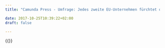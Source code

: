 ```yaml
---
title: "Camunda Press - Umfrage: Jedes zweite EU-Unternehmen fürchtet digitale Disruption | Camunda BPM"

date: 2017-10-25T10:39:22+02:00
draft: false

---
```

{{<press-single
title="Umfrage: Jedes zweite EU-Unternehmen fürchtet digitale Disruption"
text="__Berlin, 27. September 2018 – In der Europäischen Union nimmt die Angst vor digitaler Disruption zu. 47 Prozent der Unternehmen geben an, dass in den vergangenen 18 Monaten bereits die Anzeichen für disruptive Veränderungen in der eigenen Branche teils massiv zugenommen haben. Von dieser Entwicklung bleibt kaum ein Industriezweig verschont. Nur zwölf Prozent der Firmen fühlen sich wenig oder gar nicht bedroht. Das zeigt eine Umfrage des Softwareunternehmens Camunda.__<br><br>Wie schnell sich ganze Branchen durch digitale Innovationen disruptieren lassen, haben Amazon, Netflix und zahlreiche Fintechs, die Banken mit komfortablen Digitallösungen ins Visier nehmen, längst bewiesen. Wann die Disruption tatsächlich stattfindet, schätzen jedoch viele Unternehmen falsch ein, glaubt Jakob Freund, CEO und Mitgründer von Camunda. „Amazon hat schon mit dem ersten online verkauften Buch einen Keil zwischen Kunde und Handel getrieben“, so der Experte für digitale Transformation. „Einbrechende Umsätze sind nur der Hebeleffekt einer Disruption, die bereits viel früher begonnen hat.“<br><br>Erfolgsentscheidend für das eigene Überleben ist deshalb, Frühindikatoren zu entwickeln, um disruptive Einflüsse im eigenen Geschäftsmodell rechtzeitig aufzuspüren. „Wenn sich Disruption schon aus den wirtschaftlichen Kennzahlen eines Unternehmens herauslesen lässt, ist es zu spät“, warnt Jakob Freund. Der beste Schutz gegen digitale Angreifer sei, selbst digitale Kompetenz aufzubauen, so der Camunda-Chef: „Die Unternehmen müssen ein neues Selbstverständnis als Softwarefirma aufbauen. Differenzierung findet künftig nur noch über die angebotenen Dienste statt. Es wird Softwarefirmen geben, die Bankdienstleistungen anbieten und solche, die Autos bauen. Ohne hausinterne, leistungsfähige Kapazitäten zur Softwareentwicklung kommt aber kein einziges Unternehmen mehr aus.“<br><br>91 Prozent der EU-Firmen haben bereits verstanden, dass digitale Transformation der Schlüssel für langfristiges Wachstum darstellt. Dazu gehört vor allem, die eigene Organisation digital umzubauen und IT-Systeme zu entwickeln, die sich flexibel an sich ständig verändernde Kundenwünsche anpassen lassen. 56 Prozent der Befragten schätzen Microservices diesbezüglich als erfolgskritischen Faktor für die IT-Infrastruktur der Zukunft ein. Als besondere Herausforderung gilt hierbei die durchgängige Abbildung der Kerngeschäftsprozesse. Dies zeigt sich auch an den Aktivitäten von Microservices-Vorreitern wie dem US-Streamdingdienst Netflix, der seine eigene Lösung zur Orchestrierung von Microservices veröffentlicht hat (Quelle). „Microservices ermöglichen neuartige Anwendungen, die sich wie Lego-Bausätze zusammensetzen und erweitern lassen. Damit der Gesamtprozess dabei nicht aus dem Blick gerät, bietet sich eine durchgängige Unterstützung durch Workflow Automation Technologie an“, sagt Jakob Freund.<br><br>In den kommenden 18 Monaten erwartet der Camunda-Chef, dass sich ein Wettbewerb um die beste Kundenerfahrung entwickelt. „Im digitalen Zeitalter gewinnt, wer seine Kunden optimal bedient und diese Fähigkeit skalieren kann“, so Freund. „Entscheidend ist, dass auch eher konservative Produkte wie beispielsweise Versicherungen für den Kunden so einfach zu erwerben und nutzen sind wie ein Produkt bei Amazon.“<br><br>__Über die Umfrage__<br><br>Camunda hat weltweit mehr als 350 Fachexperten online zur Entwicklung, Anwendung und Einführung von Software auf Basis von Microservices befragt, darunter mehrheitlich Software-Architekten (54 Prozent) und Software-Ingenieure (17 Prozent) sowie Business-Analysten, Produktmanager und Anwendungsentwickler. Die Umfrage wurde durchgeführt von Researchscape International. Auf die Europäische Union entfielen mit mehr als 100 Beteiligten rund ein Drittel der Antworten. Am stärksten vertreten sind Unternehmen aus den Branchen Finanzen, Versicherungen und Immobilien (28 Prozent), gefolgt von Software (27 Prozent), Telekommunikation (8 Prozent), Regierung (6 Prozent), Internet (5 Prozent) sowie Transport und Lagerhaltung (5 Prozent).<br><br>__Über Camunda:__<br><br>Camunda ist ein Softwarehersteller, der Prozessautomatisierung neu erfindet. Zahlreiche Organisationen, darunter Allianz Versicherungen, Deutsche Telekom und Zalando vertrauen auf Camunda, um ihre Kernprozesse im Zuge der digitalen Transformation zu automatisieren.<br>Mit seiner Open Source Platform für Workflow und Decision Automation bringt Camunda Transparenz ins Tagesgeschäft und steigert die Performance, Zuverlässigkeit und Skalierbarkeit von Business-Transaktionen, die über verteilte Systeme hinweg in hoher Frequenz ausgeführt werden. Von Deloitte als eines der am schnellsten wachsenden IT-Unternehmen Deutschlands und Europas ausgezeichnet, ist Camunda mit seinem Hauptstandort in Berlin sowie mit Büros in San Francisco und Denver, USA, vertreten. Mehr Infos unter https://camunda.com<br><br>Pressekontakt:<br><br>Deutschland:<br>Florian Bongartz<br>florian.bongartz@econ-news.de<br>+49 176 20250099<br><br>USA & International:<br>Jessica Jaffe, Sift Communications, Jessica.Jaffe@siftpr.com <br>Jill Reed, Sift Communications, Jill.Reed@siftpr.com <br><br>Absender:<br><br>camunda services GmbH<br>Zossener Straße 55-58<br>10961 Berlin<br>Amtsgericht Charlottenburg: HRB 113230 B<br>USt.-IdNr. DE 259 411 084<br>Geschäftsführer: Jakob Freund, Bernd Rücker<br>https://camunda.com <br>"
date="2018-09-27">}}